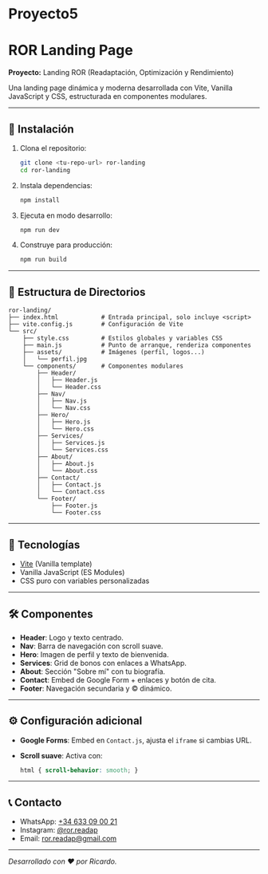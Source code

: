 # Proyecto5

# ROR Landing Page

**Proyecto:** Landing ROR (Readaptación, Optimización y Rendimiento)

Una landing page dinámica y moderna desarrollada con Vite, Vanilla JavaScript y CSS, estructurada en componentes modulares.

---

## 🚀 Instalación

1. Clona el repositorio:

   ```bash
   git clone <tu-repo-url> ror-landing
   cd ror-landing
   ```
2. Instala dependencias:

   ```bash
   npm install
   ```
3. Ejecuta en modo desarrollo:

   ```bash
   npm run dev
   ```
4. Construye para producción:

   ```bash
   npm run build
   ```

---

## 📁 Estructura de Directorios

```
ror-landing/
├── index.html            # Entrada principal, solo incluye <script>
├── vite.config.js        # Configuración de Vite
└── src/
    ├── style.css         # Estilos globales y variables CSS
    ├── main.js           # Punto de arranque, renderiza componentes
    ├── assets/           # Imágenes (perfil, logos...)
    │   └── perfil.jpg
    └── components/       # Componentes modulares
        ├── Header/
        │   ├── Header.js
        │   └── Header.css
        ├── Nav/
        │   ├── Nav.js
        │   └── Nav.css
        ├── Hero/
        │   ├── Hero.js
        │   └── Hero.css
        ├── Services/
        │   ├── Services.js
        │   └── Services.css
        ├── About/
        │   ├── About.js
        │   └── About.css
        ├── Contact/
        │   ├── Contact.js
        │   └── Contact.css
        └── Footer/
            ├── Footer.js
            └── Footer.css
```

---

## 🎨 Tecnologías

* [Vite](https://vitejs.dev/) (Vanilla template)
* Vanilla JavaScript (ES Modules)
* CSS puro con variables personalizadas

---

## 🛠️ Componentes

* **Header**: Logo y texto centrado.
* **Nav**: Barra de navegación con scroll suave.
* **Hero**: Imagen de perfil y texto de bienvenida.
* **Services**: Grid de bonos con enlaces a WhatsApp.
* **About**: Sección "Sobre mí" con tu biografía.
* **Contact**: Embed de Google Form + enlaces y botón de cita.
* **Footer**: Navegación secundaria y © dinámico.

---

## ⚙️ Configuración adicional

* **Google Forms**: Embed en `Contact.js`, ajusta el `iframe` si cambias URL.
* **Scroll suave**: Activa con:

  ```css
  html { scroll-behavior: smooth; }
  ```

---

## 📞 Contacto

* WhatsApp: [+34 633 09 00 21](https://wa.me/34633090021)
* Instagram: [@ror.readap](https://www.instagram.com/ror.readap)
* Email: [ror.readap@gmail.com](mailto:ror.readap@gmail.com)

---

*Desarrollado con ❤️ por Ricardo.*
